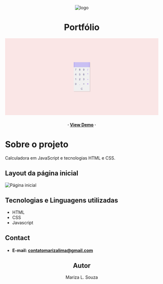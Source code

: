 <div align="center">
  <img src="https://github.com/marizadev/portfolio/blob/main/imagens/ICON.png" alt="logo" width="200" height="auto" />
  <h1>Portfólio</h1>

  <p>
    <a href="https://marizadev.github.io/calculadora/">
      <img src="https://github.com/MarizaDEV/calculadora/blob/main/imagens/marizadev.github.io_calculadora_.png" alt="contributors" />
    </a>
  </p>
    <h4>
      <span> · </span>
        <a target="_blank" href="https://marizadev.github.io/calculadora/">View Demo</a>
      <span> · </span>
    </h4>
</div>

# Sobre o projeto
Calculadora em JavaScript e tecnologias HTML e CSS.

## Layout da página inicial

 <img src="https://github.com/MarizaDEV/portfolio/blob/main/imagens/design/paginicialportfolio.png" alt="Página inicial"  />

## Tecnologias e Linguagens utilizadas
- HTML
- CSS
- Javascript

## Contact
- #### E-mail: contatomarizalima@gmail.com

<h2 align="center">Autor</h2>
<p align="center"> Mariza L. Souza</p>